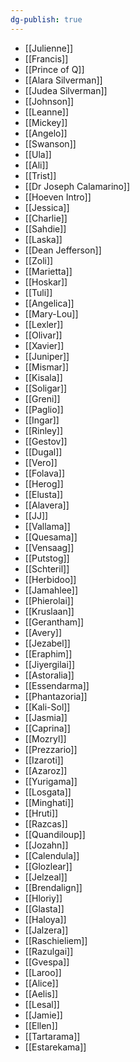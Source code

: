 ```yaml
---
dg-publish: true
---
```

- [[Julienne]]
- [[Francis]]
- [[Prince of Q]]
- [[Alara Silverman]]
- [[Judea Silverman]]
- [[Johnson]]
- [[Leanne]]
- [[Mickey]]
- [[Angelo]]
- [[Swanson]]
- [[Ula]]
- [[Ali]]
- [[Trist]]
- [[Dr Joseph Calamarino]]
- [[Hoeven Intro]]
- [[Jessica]]
- [[Charlie]]
- [[Sahdie]]
- [[Laska]]
- [[Dean Jefferson]]
- [[Zoli]]
- [[Marietta]]
- [[Hoskar]]
- [[Tuli]]
- [[Angelica]]
- [[Mary-Lou]]
- [[Lexler]]
- [[Olivar]]
- [[Xavier]]
- [[Juniper]]
- [[Mismar]]
- [[Kisala]]
- [[Soligar]]
- [[Greni]]
- [[Paglio]]
- [[Ingar]]
- [[Rinley]]
- [[Gestov]]
- [[Dugal]]
- [[Vero]]
- [[Folava]]
- [[Herog]]
- [[Elusta]]
- [[Alavera]]
- [[JJ]]
- [[Vallama]]
- [[Quesama]]
- [[Vensaag]]
- [[Putstog]]
- [[Schteril]]
- [[Herbidoo]]
- [[Jamahlee]]
- [[Phierolai]]
- [[Kruslaan]]
- [[Gerantham]]
- [[Avery]]
- [[Jezabel]]
- [[Eraphim]]
- [[Jiyergilai]]
- [[Astoralia]]
- [[Essendarma]]
- [[Phantazoria]]
- [[Kali-Sol]]
- [[Jasmia]]
- [[Caprina]]
- [[Mozryl]]
- [[Prezzario]]
- [[Izaroti]]
- [[Azaroz]]
- [[Yurigama]]
- [[Losgata]]
- [[Minghati]]
- [[Hruti]]
- [[Razcas]]
- [[Quandiloup]]
- [[Jozahn]] 
- [[Calendula]]
- [[Glozlear]]
- [[Jelzeal]]
- [[Brendalign]]
- [[Hloriy]]
- [[Glasta]]
- [[Haloya]]
- [[Jalzera]]
- [[Raschieliem]]
- [[Razulgai]]
- [[Gvespa]]
- [[Laroo]]
- [[Alice]]
- [[Aelis]]
- [[Lesal]]
- [[Jamie]]
- [[Ellen]]
- [[Tartarama]]
- [[Estarekama]]

